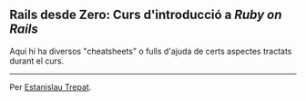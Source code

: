 ## Rails desde Zero: Curs d'introducció a *Ruby on Rails*

Aquí hi ha diversos "cheatsheets" o fulls d'ajuda de certs aspectes tractats
durant el curs.

---

Per [Estanislau Trepat](http://etrepat.com).
